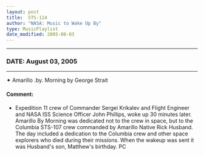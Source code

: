 ```yaml
---
layout: post
title:  STS-114
author: "NASA: Music to Wake Up By"
type: MusicPlaylist
date_modified: 2005-08-03
---
```


----
### DATE: August 03, 2005
----
✦ Amarillo .by. Morning by George Strait

#### Comment:
* Expedition 11 crew of Commander Sergei Krikalev and Flight Engineer and NASA ISS Science Officer John Phillips, woke up 30 minutes later. Amarillo By Morning was dedicated not to the crew in space, but to the Columbia STS-107 crew commanded by Amarillo Native Rick Husband. The day included a dedication to the Columbia crew and other space explorers who died during their missions. When the wakeup was sent it was Husband's son, Matthew's birthday. PC
